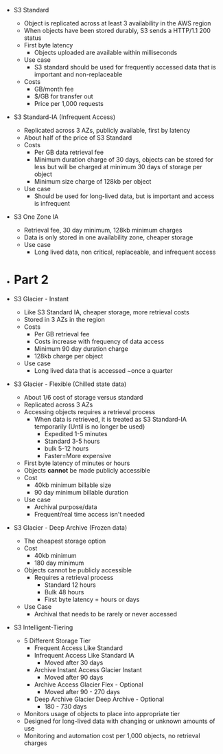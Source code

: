 - S3 Standard
	- Object is replicated across at least 3 availability in the AWS region
	- When objects have been stored durably, S3 sends a HTTP/1.1 200 status
	- First byte latency
		- Objects uploaded are available within milliseconds
	- Use case
		- S3 standard should be used for frequently accessed data that is important and non-replaceable
	- Costs
		- GB/month fee
		- $/GB for transfer out
		- Price per 1,000 requests
- S3 Standard-IA (Infrequent Access)
	 - Replicated across 3 AZs, publicly available, first by latency
	 - About half of the price of S3 Standard
	 - Costs
		 - Per GB data retrieval fee
		 - Minimum duration charge of 30 days, objects can be stored for less but will be charged at minimum 30 days of storage per object
		 - Minimum size charge of 128kb per object
	- Use case
		- Should be used for long-lived data, but is important and access is infrequent
- S3 One Zone IA
	- Retrieval fee, 30 day minimum, 128kb minimum charges
	- Data is only stored in one availability zone, cheaper storage
	- Use case
		- Long lived data, non critical, replaceable, and infrequent access

- # Part 2
- S3 Glacier - Instant
	- Like S3 Standard IA, cheaper storage, more retrieval costs
	- Stored in 3 AZs in the region
	- Costs
		- Per GB retrieval fee
		- Costs increase with frequency of data access
		- Minimum 90 day duration charge
		- 128kb charge per object
	- Use case
		- Long lived data that is accessed ~once a quarter
- S3 Glacier - Flexible (Chilled state data)
	- About 1/6 cost of storage versus standard
	- Replicated across 3 AZs
	- Accessing objects requires a retrieval process
		- When data is retrieved, it is treated as S3 Standard-IA temporarily (Until is no longer be used)
			- Expedited 1-5 minutes
			- Standard 3-5 hours
			- bulk 5-12 hours
			- Faster=More expensive
	- First byte latency of minutes or hours
	- Objects **cannot** be made publicly accessible
	- Cost
		- 40kb minimum billable size
		- 90 day minimum billable duration
	- Use case
		- Archival purpose/data
		- Frequent/real time access isn't needed
- S3 Glacier - Deep Archive (Frozen data)
	- The cheapest storage option
	- Cost
		- 40kb minimum
		- 180 day minimum
	- Objects cannot be publicly accessible
		- Requires a retrieval process
			- Standard 12 hours
			- Bulk 48 hours
			- First byte latency = hours or days
	- Use Case
		- Archival that needs to be rarely or never accessed
- S3 Intelligent-Tiering
	- 5 Different Storage Tier
		- Frequent Access Like Standard
		- Infrequent Access Like Standard IA
			- Moved after 30 days
		- Archive Instant Access Glacier Instant
			- Moved after 90 days
		- Archive Access Glacier Flex - Optional
			- Moved after 90 - 270 days
		- Deep Archive Glacier Deep Archive - Optional
			- 180 - 730 days
	- Monitors usage of objects to place into appropriate tier
	- Designed for long-lived data with changing or unknown amounts of use
	- Monitoring and automation cost per 1,000 objects, no retrieval charges